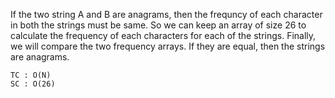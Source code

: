 If the two string A and B are anagrams, then the frequncy of each
character in both the strings must be same. So we can keep an array of 
size 26 to calculate the frequency of each characters for each of the strings.
Finally, we will compare the two frequency arrays. If they are equal, then the
strings are anagrams.

    TC : O(N)
    SC : O(26)